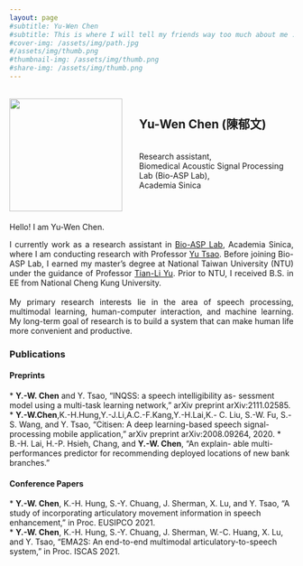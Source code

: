 ```yaml
---
layout: page
#subtitle: Yu-Wen Chen 
#subtitle: This is where I will tell my friends way too much about me ..
#cover-img: /assets/img/path.jpg
#/assets/img/thumb.png
#thumbnail-img: /assets/img/thumb.png
#share-img: /assets/img/thumb.png
---
```


<br />
<img src="/assets/img/thumb.png" align="left" width="200px" style="vertical-align:middle;margin:0px 30px 5px 0px" />
<h2>Yu-Wen Chen (陳郁文)</h2><br />
Research assistant,<br />
Biomedical Acoustic Signal Processing Lab (Bio-ASP Lab),<br />
Academia Sinica<br />


<br clear="left"/>

Hello! I am Yu-Wen Chen.<br />
<div style="text-align: justify"> 
I currently work as a research assistant in <a href="https://bio-asplab.citi.sinica.edu.tw/">Bio-ASP Lab</a>, Academia Sinica, where I am conducting research with Professor <a href="https://www.citi.sinica.edu.tw/pages/yu.tsao/index_en.html">Yu Tsao</a>.
Before joining Bio-ASP Lab, I earned my master’s degree at National Taiwan University (NTU) under the guidance of Professor <a href="https://www.ee.ntu.edu.tw/profile1.php?teacher_id=901166">Tian-Li Yu</a>. Prior to NTU, I received B.S. in EE from National Cheng Kung University. <br />
<br />
My primary research interests lie in the area of speech processing, multimodal learning, human-computer interaction, and machine learning. My long-term goal of research is to build a system that can make human life more convenient and productive.
</div>

<h3>Publications</h3>

<h4>Preprints</h4>
* <b>Y.-W. Chen</b> and Y. Tsao, “INQSS: a speech intelligibility as- sessment model using a multi-task learning network,” arXiv preprint arXiv:2111.02585.
* <b>Y.-W.Chen</b>,K.-H.Hung,Y.-J.Li,A.C.-F.Kang,Y.-H.Lai,K.- C. Liu, S.-W. Fu, S.-S. Wang, and Y. Tsao, “Citisen: A deep learning-based speech signal-processing mobile application,” arXiv preprint arXiv:2008.09264, 2020.
* B.-H. Lai, H.-P. Hsieh, Chang, and <b>Y.-W. Chen</b>, “An explain- able multi-performances predictor for recommending deployed locations of new bank branches.”
  
<h4>Conference Papers</h4>
* <b>Y.-W. Chen</b>, K.-H. Hung, S.-Y. Chuang, J. Sherman, X. Lu, and Y. Tsao, “A study of incorporating articulatory movement information in speech enhancement,” in Proc. EUSIPCO 2021. <br />
* <b>Y.-W. Chen</b>, K.-H. Hung, S.-Y. Chuang, J. Sherman, W.-C. Huang, X. Lu, and Y. Tsao, “EMA2S: An end-to-end multimodal articulatory-to-speech system,” in Proc. ISCAS 2021. <br />
